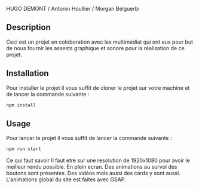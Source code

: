 HUGO DEMONT / Antonin Houllier / Morgan Belguerbi

## Description

Ceci est un projet en coloboration avec les multimédiat qui ont eux pour but de nous fournir les assests graphique et sonore pour la réalisation de ce projet.

## Installation

Pour installer le projet il vous suffit de cloner le projet sur votre machine et de lancer la commande suivante :

```bash
npm install
```

## Usage

Pour lancer le projet il vous suffit de lancer la commande suivante :

```bash
npm run start
```

Ce qui faut savoir 
Il faut etre sur une resolution de 1920x1080 pour avoir le meilleur rendu possible. En plein ecran.
Des animations au survol des boutons sont présentes. Des vidéos mais aussi des cards y sont aussi.
L'animations global du site est faites avec GSAP.